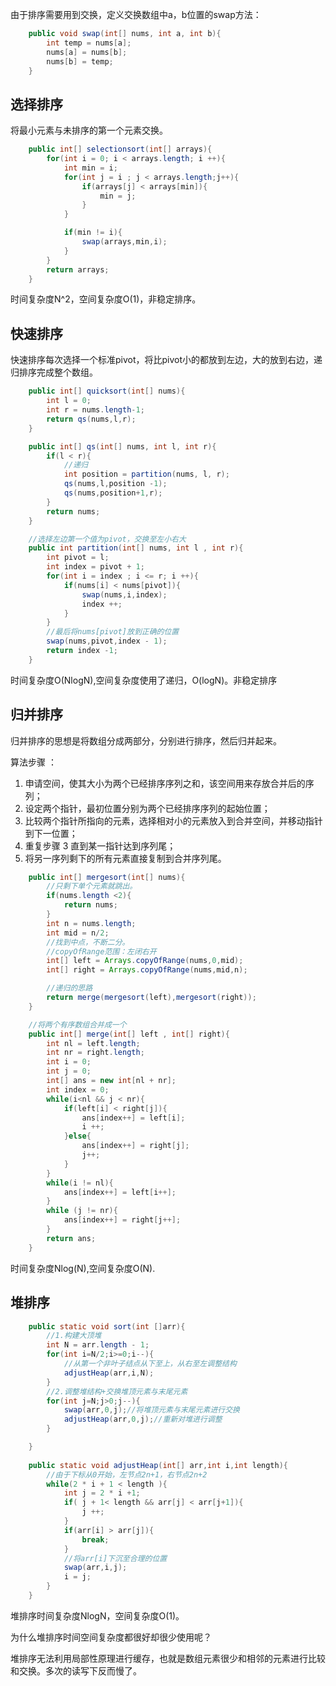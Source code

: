 由于排序需要用到交换，定义交换数组中a，b位置的swap方法：
```java
    public void swap(int[] nums, int a, int b){
        int temp = nums[a];
        nums[a] = nums[b];
        nums[b] = temp;
    }
```

## 选择排序
将最小元素与未排序的第一个元素交换。
```java
    public int[] selectionsort(int[] arrays){
        for(int i = 0; i < arrays.length; i ++){
            int min = i;
            for(int j = i ; j < arrays.length;j++){
                if(arrays[j] < arrays[min]){
                    min = j;
                }
            }

            if(min != i){
                swap(arrays,min,i);
            }
        }
        return arrays;
    }
```

时间复杂度N^2，空间复杂度O(1)，非稳定排序。

## 快速排序
快速排序每次选择一个标准pivot，将比pivot小的都放到左边，大的放到右边，递归排序完成整个数组。
```java
    public int[] quicksort(int[] nums){
        int l = 0;
        int r = nums.length-1;
        return qs(nums,l,r);
    }

    public int[] qs(int[] nums, int l, int r){
        if(l < r){
            //递归
            int position = partition(nums, l, r);
            qs(nums,l,position -1);
            qs(nums,position+1,r);
        }
        return nums;
    }

    //选择左边第一个值为pivot，交换至左小右大
    public int partition(int[] nums, int l , int r){
        int pivot = l;
        int index = pivot + 1;
        for(int i = index ; i <= r; i ++){
            if(nums[i] < nums[pivot]){
                swap(nums,i,index);
                index ++;
            }
        }
        //最后将nums[pivot]放到正确的位置 
        swap(nums,pivot,index - 1);
        return index -1;
    }
```
时间复杂度O(NlogN),空间复杂度使用了递归，O(logN)。非稳定排序

## 归并排序
归并排序的思想是将数组分成两部分，分别进行排序，然后归并起来。

算法步骤 ：
1. 申请空间，使其大小为两个已经排序序列之和，该空间用来存放合并后的序列；
2. 设定两个指针，最初位置分别为两个已经排序序列的起始位置；
3. 比较两个指针所指向的元素，选择相对小的元素放入到合并空间，并移动指针到下一位置；
4. 重复步骤 3 直到某一指针达到序列尾；
5. 将另一序列剩下的所有元素直接复制到合并序列尾。

```java
    public int[] mergesort(int[] nums){
        //只剩下单个元素就跳出。
        if(nums.length <2){
            return nums;
        }
        int n = nums.length;
        int mid = n/2;
        //找到中点，不断二分。
        //copyOfRange范围：左闭右开
        int[] left = Arrays.copyOfRange(nums,0,mid);
        int[] right = Arrays.copyOfRange(nums,mid,n);

        //递归的思路
        return merge(mergesort(left),mergesort(right));
    }

    //将两个有序数组合并成一个
    public int[] merge(int[] left , int[] right){
        int nl = left.length;
        int nr = right.length;
        int i = 0;
        int j = 0;
        int[] ans = new int[nl + nr];
        int index = 0;
        while(i<nl && j < nr){
            if(left[i] < right[j]){
                ans[index++] = left[i];
                i ++;
            }else{
                ans[index++] = right[j];
                j++;
            }
        }
        while(i != nl){
            ans[index++] = left[i++];
        }
        while (j != nr){
            ans[index++] = right[j++];
        }
        return ans;
    }
```

时间复杂度Nlog(N),空间复杂度O(N).

## 堆排序
```java
    public static void sort(int []arr){
        //1.构建大顶堆
        int N = arr.length - 1;
        for(int i=N/2;i>=0;i--){
            //从第一个非叶子结点从下至上，从右至左调整结构
            adjustHeap(arr,i,N);
        }
        //2.调整堆结构+交换堆顶元素与末尾元素
        for(int j=N;j>0;j--){
            swap(arr,0,j);//将堆顶元素与末尾元素进行交换
            adjustHeap(arr,0,j);//重新对堆进行调整
        }

    }
    
    public static void adjustHeap(int[] arr,int i,int length){
        //由于下标从0开始，左节点2n+1，右节点2n+2
        while(2 * i + 1 < length ){
            int j = 2 * i +1;
            if( j + 1< length && arr[j] < arr[j+1]){
                j ++;
            }
            if(arr[i] > arr[j]){
                break;
            }
            //将arr[i]下沉至合理的位置
            swap(arr,i,j);
            i = j;
        }
    }
```
堆排序时间复杂度NlogN，空间复杂度O(1)。

为什么堆排序时间空间复杂度都很好却很少使用呢？

堆排序无法利用局部性原理进行缓存，也就是数组元素很少和相邻的元素进行比较和交换。多次的读写下反而慢了。

